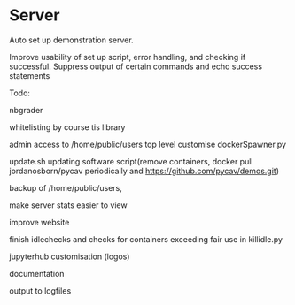 # Server

Auto set up demonstration server.

Improve usability of set up script, error handling, and checking if successful. Suppress output of certain commands and echo success statements

Todo:

nbgrader

whitelisting by course tis library

admin access to /home/public/users top level customise dockerSpawner.py

update.sh updating software script(remove containers, docker pull jordanosborn/pycav periodically and https://github.com/pycav/demos.git)

backup of /home/public/users, 

make server stats easier to view

improve website

finish idlechecks and checks for containers exceeding fair use in killidle.py

jupyterhub customisation (logos)

documentation

output to logfiles